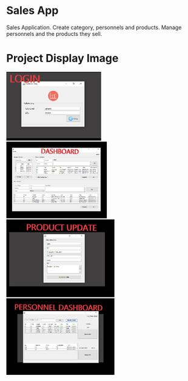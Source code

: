 # Sales App
Sales Application. Create category, personnels and products. Manage personnels and the products they sell.

# Project Display Image
<p>
  
<a href="https://github.com/bayrakyunus/SalesApp/blob/master/screenshots/ss1.png" target="_blank">
<img src="https://github.com/bayrakyunus/SalesApp/blob/master/screenshots/ss1.png" width="250" style="max-width:100%;"></a>

<a href="https://github.com/bayrakyunus/SalesApp/blob/master/screenshots/ss2.png" target="_blank">
<img src="https://github.com/bayrakyunus/SalesApp/blob/master/screenshots/ss2.png" width="265" style="max-width:100%;"></a>

<a href="https://github.com/bayrakyunus/SalesApp/blob/master/screenshots/ss3.png" target="_blank">
<img src="https://github.com/bayrakyunus/SalesApp/blob/master/screenshots/ss3.png" width="285" style="max-width:100%;"></a>

<a href="https://github.com/bayrakyunus/SalesApp/blob/master/screenshots/ss4.png" target="_blank">
<img src="https://github.com/bayrakyunus/SalesApp/blob/master/screenshots/ss4.png" width="285" style="max-width:100%;"></a>

</p>
